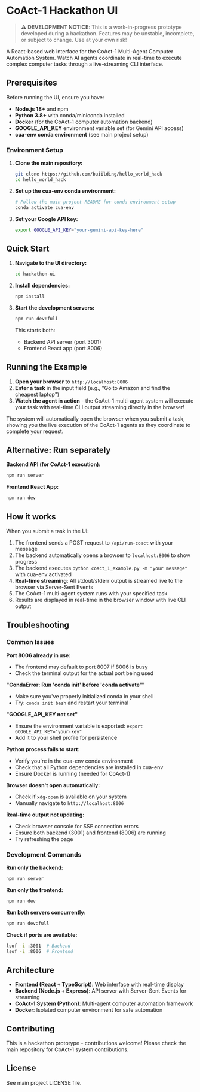 # CoAct-1 Hackathon UI

> **⚠️ DEVELOPMENT NOTICE**: This is a work-in-progress prototype developed during a hackathon. Features may be unstable, incomplete, or subject to change. Use at your own risk!

A React-based web interface for the CoAct-1 Multi-Agent Computer Automation System. Watch AI agents coordinate in real-time to execute complex computer tasks through a live-streaming CLI interface.

## Prerequisites

Before running the UI, ensure you have:

- **Node.js 18+** and npm
- **Python 3.8+** with conda/miniconda installed
- **Docker** (for the CoAct-1 computer automation backend)
- **GOOGLE_API_KEY** environment variable set (for Gemini API access)
- **cua-env conda environment** (see main project setup)

### Environment Setup

1. **Clone the main repository:**
   ```bash
   git clone https://github.com/buiilding/hello_world_hack
   cd hello_world_hack
   ```

2. **Set up the cua-env conda environment:**
   ```bash
   # Follow the main project README for conda environment setup
   conda activate cua-env
   ```

3. **Set your Google API key:**
   ```bash
   export GOOGLE_API_KEY="your-gemini-api-key-here"
   ```

## Quick Start

1. **Navigate to the UI directory:**
   ```bash
   cd hackathon-ui
   ```

2. **Install dependencies:**
   ```bash
   npm install
   ```

3. **Start the development servers:**
   ```bash
   npm run dev:full
   ```

   This starts both:
   - Backend API server (port 3001)
   - Frontend React app (port 8006)

## Running the Example

1. **Open your browser** to `http://localhost:8006`
2. **Enter a task** in the input field (e.g., "Go to Amazon and find the cheapest laptop")
3. **Watch the agent in action** - the CoAct-1 multi-agent system will execute your task with real-time CLI output streaming directly in the browser!

The system will automatically open the browser when you submit a task, showing you the live execution of the CoAct-1 agents as they coordinate to complete your request.

## Alternative: Run separately

**Backend API (for CoAct-1 execution):**
```bash
npm run server
```

**Frontend React App:**
```bash
npm run dev
```

## How it works

When you submit a task in the UI:

1. The frontend sends a POST request to `/api/run-coact` with your message
2. The backend automatically opens a browser to `localhost:8006` to show progress
3. The backend executes `python coact_1_example.py -m "your message"` with cua-env activated
4. **Real-time streaming**: All stdout/stderr output is streamed live to the browser via Server-Sent Events
5. The CoAct-1 multi-agent system runs with your specified task
6. Results are displayed in real-time in the browser window with live CLI output

## Troubleshooting

### Common Issues

**Port 8006 already in use:**
- The frontend may default to port 8007 if 8006 is busy
- Check the terminal output for the actual port being used

**"CondaError: Run 'conda init' before 'conda activate'"**
- Make sure you've properly initialized conda in your shell
- Try: `conda init bash` and restart your terminal

**"GOOGLE_API_KEY not set"**
- Ensure the environment variable is exported: `export GOOGLE_API_KEY="your-key"`
- Add it to your shell profile for persistence

**Python process fails to start:**
- Verify you're in the cua-env conda environment
- Check that all Python dependencies are installed in cua-env
- Ensure Docker is running (needed for CoAct-1)

**Browser doesn't open automatically:**
- Check if `xdg-open` is available on your system
- Manually navigate to `http://localhost:8006`

**Real-time output not updating:**
- Check browser console for SSE connection errors
- Ensure both backend (3001) and frontend (8006) are running
- Try refreshing the page

### Development Commands

**Run only the backend:**
```bash
npm run server
```

**Run only the frontend:**
```bash
npm run dev
```

**Run both servers concurrently:**
```bash
npm run dev:full
```

**Check if ports are available:**
```bash
lsof -i :3001  # Backend
lsof -i :8006  # Frontend
```

## Architecture

- **Frontend (React + TypeScript)**: Web interface with real-time display
- **Backend (Node.js + Express)**: API server with Server-Sent Events for streaming
- **CoAct-1 System (Python)**: Multi-agent computer automation framework
- **Docker**: Isolated computer environment for safe automation

## Contributing

This is a hackathon prototype - contributions welcome! Please check the main repository for CoAct-1 system contributions.

## License

See main project LICENSE file.
